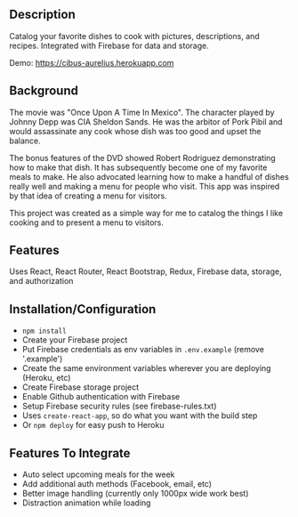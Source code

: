 ## Description
Catalog your favorite dishes to cook with pictures, descriptions, and recipes. Integrated with Firebase for data and storage.

Demo: https://cibus-aurelius.herokuapp.com

## Background
The movie was "Once Upon A Time In Mexico". The character played by Johnny Depp was CIA Sheldon Sands. He was the arbitor of Pork Pibil and would assassinate any cook whose dish was too good and upset the balance. 

The bonus features of the DVD showed Robert Rodriguez demonstrating how to make that dish. It has subsequently become one of my favorite meals to make. He also advocated learning how to make a handful of dishes really well and making a menu for people who visit. This app was inspired by that idea of creating a menu for visitors.

This project was created as a simple way for me to catalog the things I like cooking and to present a menu to visitors. 

## Features
Uses React, React Router, React Bootstrap, Redux, Firebase data, storage, and authorization

## Installation/Configuration
- `npm install`
- Create your Firebase project
- Put Firebase credentials as env variables in `.env.example` (remove '.example')
- Create the same environment variables wherever you are deploying (Heroku, etc)
- Create Firebase storage project
- Enable Github authentication with Firebase
- Setup Firebase security rules (see firebase-rules.txt)
- Uses `create-react-app`, so do what you want with the build step
- Or `npm deploy` for easy push to Heroku

## Features To Integrate
- Auto select upcoming meals for the week
- Add additional auth methods (Facebook, email, etc)
- Better image handling (currently only 1000px wide work best)
- Distraction animation while loading
